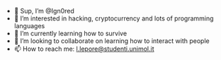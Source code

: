 - 👋 Sup, I’m @Ign0red
- 👀 I’m interested in hacking, cryptocurrency and lots of programming languages
- 🌱 I’m currently learning how to survive
- 💞️ I’m looking to collaborate on learning how to interact with people
- 📫 How to reach me: l.lepore@studenti.unimol.it

<!---
Ign0red/Ign0red is a ✨ special ✨ repository because its `README.md` (this file) appears on your GitHub profile.
You can click the Preview link to take a look at your changes.
--->
